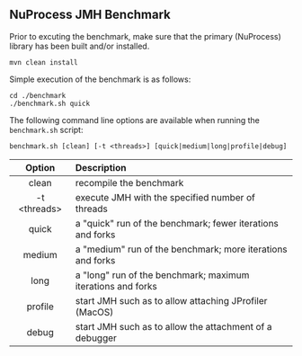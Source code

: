 ## NuProcess JMH Benchmark

Prior to excuting the benchmark, make sure that the primary (NuProcess) library has been built and/or installed.
```cli
mvn clean install
```

Simple execution of the benchmark is as follows:
```cli
cd ./benchmark
./benchmark.sh quick
```

The following command line options are available when running the ``benchmark.sh`` script:
```cli
benchmark.sh [clean] [-t <threads>] [quick|medium|long|profile|debug]
```

| Option  | Description                                               |
|:-------:|:--------------------------------------------------------- |
| clean   | recompile the benchmark |
| -t &lt;threads> | execute JMH with the specified number of threads |
| quick   | a "quick" run of the benchmark; fewer iterations and forks |
| medium  | a "medium" run of the benchmark; more iterations and forks |
| long    | a "long" run of the benchmark; maximum iterations and forks |
| profile | start JMH such as to allow attaching JProfiler (MacOS) |
| debug   | start JMH such as to allow the attachment of a debugger |
